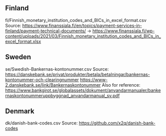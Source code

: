 Finland
-------
fi/Finnish_monetary_institution_codes_and_BICs_in_excel_format.csv
Source: 
https://www.finanssiala.fi/en/topics/payment-services-in-finland/payment-technical-documents/
->
https://www.finanssiala.fi/wp-content/uploads/2021/03/Finnish_monetary_institution_codes_and_BICs_in_excel_format.xlsx

Sweden
------
se/Swedish-Bankernas-kontonummer.csv
Source: 
https://danskebank.se/privat/produkter/betala/betalningar/bankernas-kontonummer-och-clearingnummer
https://www-2.danskebank.se/link/Bankernaskontonummer
Also for reference:
https://www.bankgirot.se/globalassets/dokument/anvandarmanualer/bankernaskontonummeruppbyggnad_anvandarmanual_sv.pdf

Denmark
-------
dk/danish-bank-codes.csv
Source:
https://github.com/x2q/danish-bank-codes
